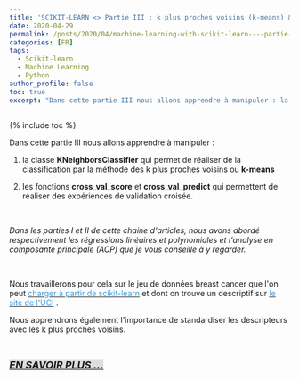 ```yaml
---
title: 'SCIKIT-LEARN <> Partie III : k plus proches voisins (k-means) & validation croisée'
date: 2020-04-29
permalink: /posts/2020/04/machine-learning-with-scikit-learn----partie-iii---k-plus-proches-voisins--k-means----validation-croisée
categories: [FR]
tags:
  - Scikit-learn
  - Machine Learning
  - Python
author_profile: false
toc: true
excerpt: "Dans cette partie III nous allons apprendre à manipuler : la classe KNeighborsClassifier qui permet de réaliser de la classification par la méthode des k plus proches voisins ou k-means, les fonctions cross_val_score et cross_val_predict qui permettent de réaliser des expériences de validation croisée."
---
```


{% include toc %}

<p>Dans cette partie III nous allons apprendre &agrave; manipuler :&nbsp;<br />

1. la classe <strong>KNeighborsClassifier</strong> qui permet de r&eacute;aliser de la classification par la m&eacute;thode des k plus proches voisins ou <strong>k-means</strong><br />

2. les fonctions <strong>cross_val_score</strong> et <strong>cross_val_predict</strong> qui permettent de r&eacute;aliser des exp&eacute;riences de validation crois&eacute;e.&nbsp;</p>



<p>&nbsp;</p>



<p><em>Dans les parties I et II de cette chaine d&#39;articles, nous avons abord&eacute; respectivement les r&eacute;gressions lin&eacute;aires et polynomiales et l&#39;analyse en composante principale (ACP) que je vous conseille &agrave; y regarder.</em></p>



<p>&nbsp;</p>



<p>Nous travaillerons pour cela sur le jeu de donn&eacute;es breast cancer que l&#39;on peut <a href="https://scikit-learn.org/stable/modules/generated/sklearn.datasets.load_breast_cancer.html#sklearn.datasets.load_breast_cancer"><span style="color:#3498db">charger &agrave; partir de scikit-learn</span></a> et dont on trouve un descriptif sur <a href="https://archive.ics.uci.edu/ml/datasets/Breast+Cancer+Wisconsin+(Diagnostic)"><span style="color:#3498db">le site de l&#39;UCI</span></a>&nbsp;.</p>



<p>Nous apprendrons &eacute;galement l&#39;importance de standardiser les descripteurs avec les k&nbsp;plus proches voisins.</p>



<p>&nbsp;</p>



<p><strong><em><span style="font-size:18px"><a href="https://github.com/armelsoubeiga/Blog-Examples/blob/master/ML_Witth_Scikit-Learn/Partie_III_k_plus_proches_voisins_et_validation_crois%C3%A9e.ipynb"><span style="background-color:#dddddd">EN SAVOIR PLUS ...</span></a></span></em></strong></p>
